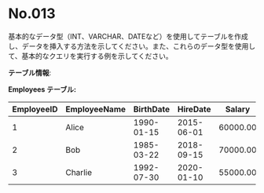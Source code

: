 # No.013

基本的なデータ型（INT、VARCHAR、DATEなど）を使用してテーブルを作成し、データを挿入する方法を示してください。また、これらのデータ型を使用して、基本的なクエリを実行する例を示してください。

**テーブル情報**:

**Employees テーブル:**

| EmployeeID | EmployeeName | BirthDate  | HireDate  | Salary   |
|------------|--------------|------------|-----------|----------|
| 1          | Alice        | 1990-01-15 | 2015-06-01| 60000.00 |
| 2          | Bob          | 1985-03-22 | 2018-09-15| 70000.00 |
| 3          | Charlie      | 1992-07-30 | 2020-01-10| 55000.00 |
